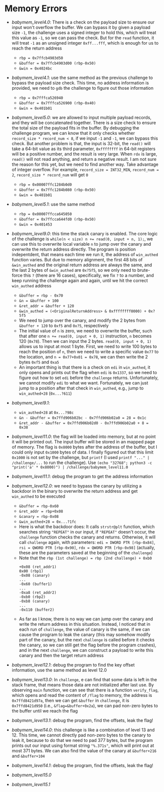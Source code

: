 # Memory Errors
- *babymem_level4.0*: There is a check on the payload size to ensure our input won't overflow the buffer. We can bypass it by given a payload size `-1`, the challenge uses a signed integer to hold this, which will treat this value as `-1`, so we can pass the check. But for the `read` function, it will treat `-1` as an unsigned integer `0xff...fff`, which is enough for us to reach the return address
    - `rbp = 0x7ffcb4903d50`
    - `&buffer = 0x7ffcb4903d00 (rbp-0x50)`
    - `&win = 0x4024bc`
- *babymem_level4.1*: use the same method as the previous challenge to bypass the payload size check. This time, no address information is provided, we need to `gdb` the challenge to figure out those information
    - `rbp = 0x7fffca526940`
    - `&buffer = 0x7fffca526900 (rbp-0x40)`
    - `&win = 0x401b01`
- *babymem_level5.0*: we are allowed to input multiple payload records, and they will be concatenated together. There is a size check to ensure the total size of the payload fits in the buffer. By debugging the challenge program, we can know that it only checks whether `record_size * record_num < 8`, if we input `-1` and `-1`, we can bypass this check. But another problem is that, the input is 32-bit, the `read()` will take a 64-bit value as its third parameter, `0xffffffff` in 64-bit registers will be a positive number, and the result is very large. When `rdx` is large, `read()` will not read anything, and return a negative result. I am not sure the reason for this yet, but we need to find another way. Take advantage of integer overflow. For example, `record_size = INT32_MIN`, `record_num = 2`, `record_size * record_num` will get `0`
    - `rbp = 0x00007ffc1284b0d0`
    - `&buffer = 0x7ffc1284b080 (rbp-0x50)`
    - `&win = 0x401b01`   
- *babymem_level5.1*: use the same method
    - `rbp = 0x00007ffcca645050`
    - `&buffer = 0x7ffcca644fd0 (rbp-0x50)`
    - `&win = 0x401453`

- *babymem_level9.0*: this time the stack canary is enabled. The core logic of the challenge is `while(n < size) n += read(0, input + n, 1);`, we can use this to overwrite local variable `n` to jump over the canary and overwrite the return address directly. The program is position indepentdent, that means each time we run it, the address of `win_authed` function varies. But due to memory alignment, the first 48 bits of `&win_authed` and the original return address are always the same, and the last 2 bytes of `&win_authed` are `0x?5f5`, so we only need to brute-force this `?` (there are 16 cases), specifically, we fix `?` to a number, and keep running the challenge again and again, until we hit the correct `win_authed` address
    - `&buffer = rbp - 0x70`
    - `&n = &buffer + 100`
    - `&ret_addr = &buffer + 120`
    - `&win_authed = (<OriginalReturnAddress> & 0xffffffff0000) + 0x?5f5`
    - We need to jump over the canary, and modify the 2 bytes from `&buffer + 120` to `0xf5` and `0x?5`, respectively
    - The initial value of `n` is zero, we need to overwrite the buffer, such that after one `n += read(0, input + 0, 1)` instruction, `n` becomes 120 (`0x78`). Then we can input the 2 bytes. `read(0, input + 0, 1)` allows us to input at most 1 byte. First, we need to write 100 bytes to reach the position of `n`, then we need to write a specific value `0x77` to the location, and `n = 0x77+0x01 = 0x78`, we can then write the 2 bytes `0xf5` and `0xa5`
    - An important thing is that there is a check on `edi` in `win_authed`, it only opens and prints out the flag when `edi` is `0x1337`, so we need to figure out how to set `edi` before the `challenge` returns. Unfortunately, we cannot modify `edi` to what we want. Fortunately, we can just jump to a position after that check in `win_authed`, e.g., jump to `win_authed+28` (`0x...?611`)
- *babymem_level9.1*: 
    - `win_authed+28` at `0x...?98c`
    - `&n - &buffer = 0x7ffd906b02bc - 0x7ffd906b02a0 = 28 = 0x1c`
    - `&ret_addr - &buffer = 0x7ffd906b02d0 - 0x7ffd906b02a0 + 8 = 0x38`
- *babymem_level11.0*: the flag will be loaded into memory, but at no point it will be printed out. The input buffer will be stored in an mapped page of memory. The flag is `0x8000` bytes after the address of the buffer, but I could only input `0x1000` bytes of data. I finally figured out that this limit `0x1000` is not set by the challenge, but `printf` (I used `printf "..." | /challenge/...` to run the challenge). Use `(echo "32768"; python3 -c "print('a' * 0x8000)") | /challenge/babymem_level11.0`
- *babymem_level11.1*: debug the program to get the address information
- *babymem_level12.0*: we need to bypass the canary by utilizing a backdoor in the binary to overwrite the return address and get `win_authed` to be executed
    - `&buffer = rbp-0x60`
    - `&ret_addr = rbp+0x08`
    - `&canary = rbp-0x08`
    - `&win_authed+28 = 0x...?1fc`
    - Here is what the backdoor does: It calls `strstr@plt` function, which searches string `"REPEAT"` in our input, if `"REPEAT"` doesn't occur, the `challenge` function checks the canary and returns. Otherwise, it will call `challenge` again, with parameters: `edi = DWORD PTR [rbp-0x84]`, `rsi = QWORD PTR [rbp-0x90]`, `rdx = QWORD PTR [rbp-0x98]` (actually, these are the parameters saved at the beginning of the `challenge`)
    - Note that the `rbp (1st challenge) = rbp (2nd challenge) + 0xb0`
        ```
        +0x08 (ret_addr1)
        0x00 (rbp1)
        -0x08 (canary)
        ...
        -0x60 (buffer1)
        ...
        -0xa8 (ret_addr2)
        -0xb0 (rbp2)
        -0xb8 (canary)
        ...
        -0x110 (buffer2)
        ```
    - As far as I know, there is no way we can jump over the canary and write the return address in this situation. Instead, I noticed that in each run of `challenge`, the value of canary is the same, if we can cause the program to leak the canary (this may somehow modify part of the canary, but the next `challenge` is called before it checks the canary, so we can still get the flag before the program crashes), and in the next `challenge`, we can construct a payload to write this canary and then the target return address
- *babymem_level12.1*: debug the program to find the key offset information, use the same method as level 12.0
- *babymem_level13.0*: In `challenge`, e can find that some data is left in the stack frame, that means those data are not initialized after last use. By observing `main` function, we can see that there is a function `verify_flag`, which opens and read the content of `/flag` to memory, the address is `0x7ffd8421d97a`, then we can get `&buffer` in `challenge`, it is `0x7ffd8421d950` (i.e., `&flag=&buffer+0x2a`), we can pad non-zero bytes to the buffer until we reach the flag
- *babymem_level13.1*: debug the program, find the offsets, leak the flag!
- *babymem_level14.0*: this challenge is like a combination of level 13 and 12. This time, we cannot directly pad non-zero bytes to the canary to leak it, because to do that we need to pad 377 bytes, but the program prints out our input using format string `"%.371s"`, which will print out at most 371 bytes. We can also find the value of the canary at `&buffer+216` and `&buffer+104`
- *babymem_level14.1*: debug the program, find the offsets, leak the flag!
- *babymem_level15.0*
- *babymem_level15.1*
